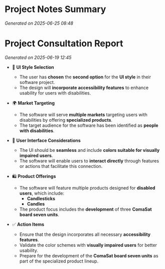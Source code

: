 # Project Notes Summary

*Generated on 2025-06-25 08:48*

# Project Consultation Report

*Generated on 2025-06-19 12:45*

- 🎨 **UI Style Selection**
  - The user has **chosen** the **second option** for the **UI style** in their software project.
  - The design will **incorporate accessibility features** to enhance usability for users with disabilities.

- 🌍 **Market Targeting**
  - The software will serve **multiple markets** targeting users with disabilities by offering **specialized products**.
  - The target audience for the software has been identified as **people with disabilities**.

- 🎨 **User Interface Considerations**
  - The UI should be **seamless** and include **colors suitable for visually impaired users**.
  - The software will enable users to **interact directly** through features or actions that facilitate this connection.

- 🛍️ **Product Offerings**
  - The software will feature multiple products designed for **disabled users**, which include:
    - **Candlesticks**
    - **Candles**
  - The product focus includes the **development** of three **ComaSat board seven units**.

- ✅ **Action Items**
  - Ensure that the design incorporates all necessary **accessibility features**.
  - Validate the color schemes with **visually impaired users** for better usability.
  - Prepare for the development of the **ComaSat board seven units** as part of the specialized product lineup.